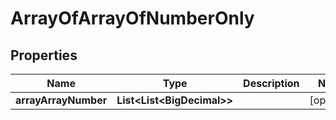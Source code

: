 

# ArrayOfArrayOfNumberOnly


## Properties

| Name | Type | Description | Notes |
|------------ | ------------- | ------------- | -------------|
|**arrayArrayNumber** | **List&lt;List&lt;BigDecimal&gt;&gt;** |  |  [optional] |


